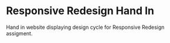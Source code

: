 # Responsive Redesign Hand In

Hand in website displaying design cycle for Responsive Redesign assigment.
